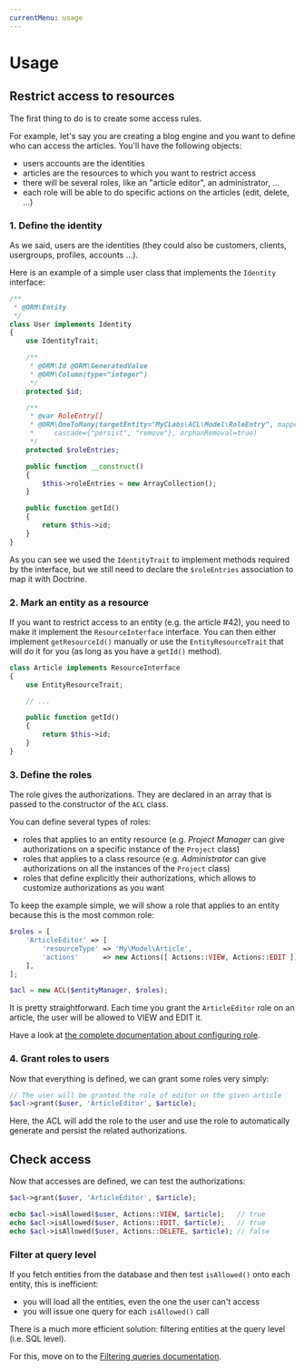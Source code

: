 ```yaml
---
currentMenu: usage
---
```


# Usage

## Restrict access to resources

The first thing to do is to create some access rules.

For example, let's say you are creating a blog engine and you want to define who can access the articles.
You'll have the following objects:

- users accounts are the identities
- articles are the resources to which you want to restrict access
- there will be several roles, like an "article editor", an administrator, …
- each role will be able to do specific actions on the articles (edit, delete, …)


### 1. Define the identity

As we said, users are the identities (they could also be customers, clients, usergroups, profiles, accounts …).

Here is an example of a simple user class that implements the `Identity` interface:

```php
/**
 * @ORM\Entity
 */
class User implements Identity
{
    use IdentityTrait;

    /**
     * @ORM\Id @ORM\GeneratedValue
     * @ORM\Column(type="integer")
     */
    protected $id;

    /**
     * @var RoleEntry[]
     * @ORM\OneToMany(targetEntity="MyCLabs\ACL\Model\RoleEntry", mappedBy="identity",
     *     cascade={"persist", "remove"}, orphanRemoval=true)
     */
    protected $roleEntries;

    public function __construct()
    {
        $this->roleEntries = new ArrayCollection();
    }

    public function getId()
    {
        return $this->id;
    }
}
```

As you can see we used the `IdentityTrait` to implement methods required by the interface, but we still
need to declare the `$roleEntries` association to map it with Doctrine.


### 2. Mark an entity as a resource

If you want to restrict access to an entity (e.g. the article #42), you need to make it
implement the `ResourceInterface` interface. You can then either implement `getResourceId()` manually
or use the `EntityResourceTrait` that will do it for you (as long as you have a `getId()` method).

```php
class Article implements ResourceInterface
{
    use EntityResourceTrait;

    // ...

    public function getId()
    {
        return $this->id;
    }
}
```


### 3. Define the roles

The role gives the authorizations. They are declared in an array that is passed to the constructor of the `ACL` class.

You can define several types of roles:

- roles that applies to an entity resource (e.g. *Project Manager* can give authorizations on a specific instance of the `Project` class)
- roles that applies to a class resource (e.g. *Administrator* can give authorizations on all the instances of the `Project` class)
- roles that define explicitly their authorizations, which allows to customize authorizations as you want

To keep the example simple, we will show a role that applies to an entity because this is the most common role:

```php
$roles = [
    'ArticleEditor' => [
        'resourceType' => 'My\Model\Article',
        'actions'      => new Actions([ Actions::VIEW, Actions::EDIT ]),
    ],
];

$acl = new ACL($entityManager, $roles);
```

It is pretty straightforward. Each time you grant the `ArticleEditor` role on an article, the user
will be allowed to VIEW and EDIT it.

Have a look at [the complete documentation about configuring role](roles.md).


### 4. Grant roles to users

Now that everything is defined, we can grant some roles very simply:

```php
// The user will be granted the role of editor on the given article
$acl->grant($user, 'ArticleEditor', $article);
```

Here, the ACL will add the role to the user and use the role to automatically generate and persist the
related authorizations.


## Check access

Now that accesses are defined, we can test the authorizations:

```php
$acl->grant($user, 'ArticleEditor', $article);

echo $acl->isAllowed($user, Actions::VIEW, $article);   // true
echo $acl->isAllowed($user, Actions::EDIT, $article);   // true
echo $acl->isAllowed($user, Actions::DELETE, $article); // false
```


### Filter at query level

If you fetch entities from the database and then test `isAllowed()` onto each entity, this is inefficient:

- you will load all the entities, even the one the user can't access
- you will issue one query for each `isAllowed()` call

There is a much more efficient solution: filtering entities at the query level (i.e. SQL level).

For this, move on to the [Filtering queries documentation](filtering-queries.md).

